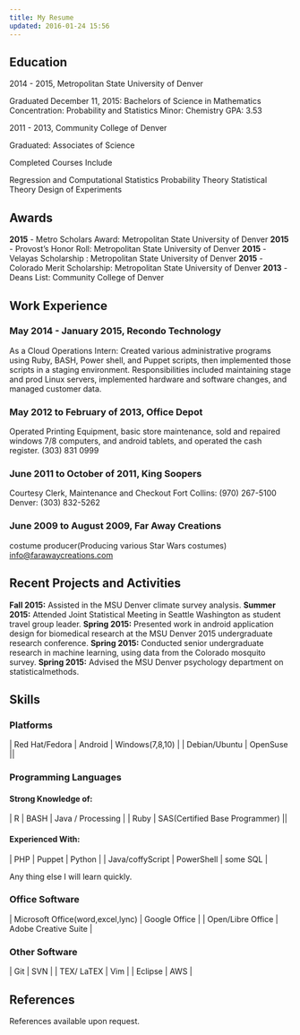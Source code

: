 ```yaml
---
title: My Resume
updated: 2016-01-24 15:56
---
```






## Education


 2014 - 2015, Metropolitan State University of Denver

Graduated December 11, 2015: Bachelors of Science in Mathematics
Concentration: Probability and Statistics
Minor: Chemistry
GPA: 3.53

2011 - 2013, Community College of Denver

Graduated: Associates of Science


Completed Courses Include

Regression and Computational Statistics
Probability Theory
Statistical Theory
Design of Experiments







## Awards


**2015** - Metro Scholars Award: Metropolitan State University of Denver
**2015** - Provost’s Honor Roll: Metropolitan State University of Denver
**2015** - Velayas Scholarship : Metropolitan State University of Denver
**2015** - Colorado Merit Scholarship: Metropolitan State University of Denver
**2013** - Deans List: Community College of Denver





## Work Experience


### May 2014 - January 2015, Recondo Technology
 
As a Cloud Operations Intern: 
Created various administrative programs using Ruby, BASH, Power shell, and Puppet scripts, then implemented those scripts in a staging environment. Responsibilities included maintaining stage and prod Linux servers, implemented hardware and software changes, and managed customer data.

### May 2012 to February of 2013, Office Depot
 
Operated Printing Equipment, basic store maintenance, sold and repaired windows 7/8 computers, and android tablets, and operated the cash register.
(303) 831 0999

### June 2011 to October of 2011, King Soopers

Courtesy Clerk, Maintenance and Checkout
Fort Collins: (970) 267-5100
Denver: (303) 832-5262

### June 2009 to August 2009, Far Away Creations

costume producer(Producing various Star Wars costumes)
info@farawaycreations.com



## Recent Projects and Activities


**Fall 2015:** Assisted in the MSU Denver climate survey analysis.
**Summer 2015:** Attended Joint Statistical Meeting in Seattle Washington as student travel group leader.
**Spring 2015:** Presented work in android application design for biomedical research at the MSU Denver 2015 undergraduate research conference.
**Spring 2015:** Conducted senior undergraduate research in machine learning, using data from the Colorado mosquito survey.
**Spring 2015:** Advised the MSU Denver psychology department on statisticalmethods.




## Skills



### Platforms

| Red Hat/Fedora | Android | Windows(7,8,10) |
| Debian/Ubuntu | OpenSuse ||

### Programming Languages

#### Strong Knowledge of:

| R | BASH | Java / Processing |
| Ruby | SAS(Certified Base Programmer) ||

#### Experienced With:

| PHP | Puppet | Python |
| Java/coffyScript | PowerShell | some SQL |

Any thing else I will learn quickly.

### Office Software

| Microsoft Office(word,excel,lync) | Google Office |
| Open/Libre Office | Adobe Creative Suite |

### Other Software

| Git | SVN |
| TEX/ LaTEX | Vim |
| Eclipse | AWS |



## References


References available upon request.









